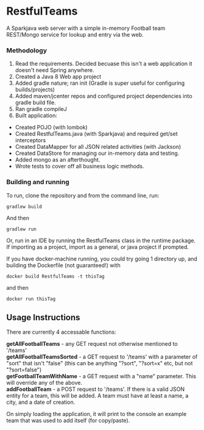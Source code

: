 # RestfulTeams

A Sparkjava web server with a simple in-memory Football team REST/Mongo service for lookup and entry via the web.

### Methodology
1. Read the requirements. Decided becuase this isn't a web application it doesn't need Spring anywhere.
1. Created a Java 8 Web app project
1. Added gradle nature; ran init (Gradle is super useful for configuring builds/projects)
1. Added maven/jcenter repos and configured project dependencies into gradle build file.
1. Ran gradle compileJ
1. Built application:
  - Created POJO (with lombok)
  - Created RestfulTeams.java (with Sparkjava) and required get/set interceptors
  - Created DataMapper for all JSON related activities (with Jackson)
  - Created DataStore for managing our in-memory data and testing.
  - Added mongo as an afterthought.
  - Wrote tests to cover off all business logic methods.

### Building and running
To run, clone the repository and from the command line, run:

`gradlew build`

And then

`gradlew run`

Or, run in an IDE by running the RestfulTeams class in the runtime package. If importing as a project, import as a general, or java project if prompted.

If you have docker-machine running, you could try going 1 directory up, and building the Dockerfile (not guaranteed!) with

`docker build RestfulTeams -t thisTag`

and then

`docker run thisTag`

## Usage Instructions

There are currently 4 accessable functions:

**getAllFootballTeams** - any GET request not otherwise mentioned to '/teams'  
**getAllFootballTeamsSorted** - a GET request to '/teams' with a parameter of "sort" that isn't "false" (this can be anything "?sort", "?sort=x" etc, but not "?sort=false")  
**getFootballTeamWithName** - a GET request with a "name" parameter. This will override any of the above.  
**addFootballTeam** - a POST request to '/teams'. If there is a valid JSON entity for a team, this will be added. A team must have at least a name, a city, and a date of creation.  

On simply loading the application, it will print to the console an example team that was used to add itself (for copy/paste).
